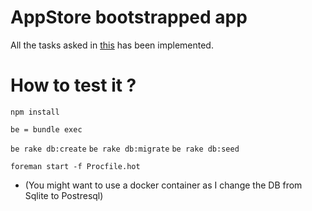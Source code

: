 # AppStore bootstrapped app

All the tasks asked in [this](https://gist.github.com/Jerskouille/553717eb770be0a2665be8b8a20ed6e7) has been implemented.

# How to test it ?

`npm install`

`be = bundle exec`

`be rake db:create`
`be rake db:migrate`
`be rake db:seed`

`foreman start -f Procfile.hot`

- (You might want to use a docker container as I change the DB from Sqlite to Postresql) 
